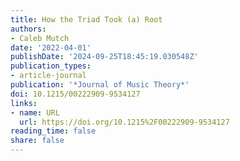 ```yaml
---
title: How the Triad Took (a) Root
authors:
- Caleb Mutch
date: '2022-04-01'
publishDate: '2024-09-25T18:45:19.030548Z'
publication_types:
- article-journal
publication: '*Journal of Music Theory*'
doi: 10.1215/00222909-9534127
links:
- name: URL
  url: https://doi.org/10.1215%2F00222909-9534127
reading_time: false
share: false
---
```

